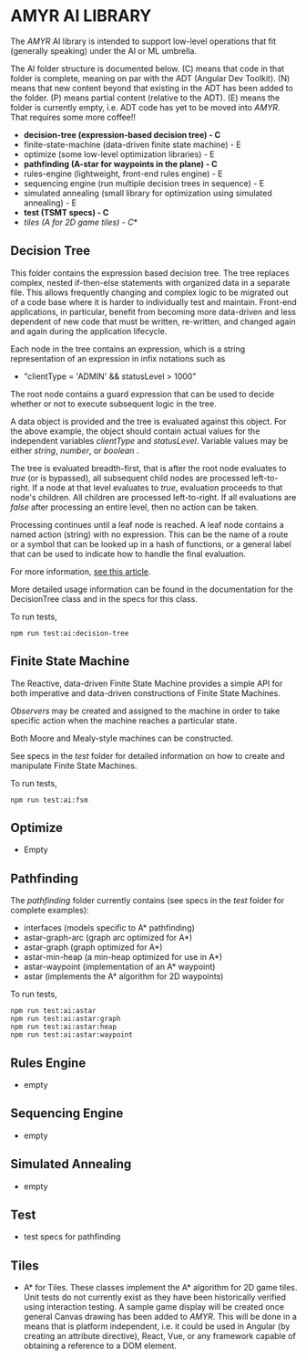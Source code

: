 # AMYR AI LIBRARY

The _AMYR_ AI library is intended to support low-level operations that fit (generally speaking) under the AI or ML umbrella.

The AI folder structure is documented below. (C) means that code in that folder is complete, meaning on par with the ADT (Angular Dev Toolkit).  (N) means that new content beyond that existing in the ADT has been added to the folder. (P) means partial content (relative to the ADT).  (E) means the folder is currently empty, i.e. ADT code has yet to be moved into _AMYR_.  That requires some more coffee!!

- **decision-tree (expression-based decision tree) - C**
- finite-state-machine (data-driven finite state machine) - E
- optimize (some low-level optimization libraries) - E
- **pathfinding (A-star for waypoints in the plane) - C**
- rules-engine (lightweight, front-end rules engine) - E
- sequencing engine (run multiple decision trees in sequence) - E
- simulated annealing (small library for optimization using simulated annealing) - E
- **test (TSMT specs) - C**
- **tiles (A* for 2D game tiles) - C**

## Decision Tree
This folder contains the expression based decision tree. The tree replaces complex, nested if-then-else statements with organized data in a separate file.  This allows frequently changing and complex logic to be migrated out of a code base where it is harder to individually test and maintain. Front-end applications, in particular, benefit from becoming more data-driven and less dependent of new code that must be written, re-written, and changed again and again during the
  application lifecycle.

Each node in the tree contains an expression, which is a string representation of an expression in infix notations such as 

* "clientType = 'ADMIN' && statusLevel > 1000"

The root node contains a guard expression that can be used to decide whether or not to execute subsequent logic in the tree.

A data object is provided and the tree is evaluated against this object.  For the above example, the object should contain actual values for the independent variables _clientType_ and _statusLevel_.  Variable values may be either _string_, _number_, or _boolean_ .  

The tree is evaluated breadth-first, that is after the root node evaluates to _true_ (or is bypassed), all subsequent child nodes are processed left-to-right.  If a node at that level evaluates to _true_, evaluation proceeds to that node's children.  All children are processed left-to-right.  If all evaluations are _false_ after processing an entire level, then no action can be taken.

Processing continues until a leaf node is reached.  A leaf node contains a named action (string) with no expression.  This can be the name of a route or a symbol that can be looked up in a hash of functions, or a general label that can be used to indicate how to handle the final evaluation.

For more information, [see this article](https://www.linkedin.com/pulse/typescript-decision-tree-jim-armstrong/).

More detailed usage information can be found in the documentation for the DecisionTree class and in the specs for this class.

To run tests,

```
npm run test:ai:decision-tree
```


## Finite State Machine

The Reactive, data-driven Finite State Machine provides a simple API for both imperative and data-driven constructions of Finite State Machines.

_Observers_ may be created and assigned to the machine in order to take specific action when the machine reaches a particular state.

Both Moore and Mealy-style machines can be constructed.

See specs in the _test_ folder for detailed information on how to create and manipulate Finite State Machines.

To run tests,

```
npm run test:ai:fsm
```

## Optimize
  - Empty    

## Pathfinding

  The _pathfinding_ folder currently contains (see specs in the _test_ folder for complete examples):

  - interfaces (models specific to A* pathfinding)
  - astar-graph-arc (graph arc optimized for A*)
  - astar-graph (graph optimized for A*)
  - astar-min-heap (a min-heap optimized for use in A*)
  - astar-waypoint (implementation of an A* waypoint)
  - astar (implements the A* algorithm for 2D waypoints)

To run tests,

```
npm run test:ai:astar
npm run test:ai:astar:graph
npm run test:ai:astar:heap
npm run test:ai:astar:waypoint
```

## Rules Engine
  - empty

## Sequencing Engine
  - empty

## Simulated Annealing
  - empty

## Test
  - test specs for pathfinding

## Tiles
  - A* for Tiles.  These classes implement the A* algorithm for 2D game tiles.  Unit tests do not currently exist as they have been historically verified using interaction testing.  A sample game display will be created once general Canvas drawing has been added to _AMYR_.  This will be done in a means that is platform independent, i.e. it could be used in Angular (by creating an attribute directive), React, Vue, or any framework capable of obtaining a reference to a DOM element.
